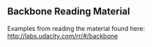 ## Backbone Reading Material

Examples from reading the material found here: http://labs.udacity.com/rr/#/backbone
